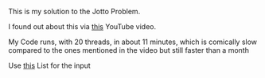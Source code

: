 This is my solution to the Jotto Problem.

I found out about this via [this](https://youtu.be/c33AZBnRHks?si=_DtsjOe_0Xz12iZy) YouTube video.

My Code runs, with 20 threads, in about 11 minutes, which is comically slow compared to the ones mentioned in the video but still faster than a month

Use [this](https://github.com/dwyl/english-words) List for the input
